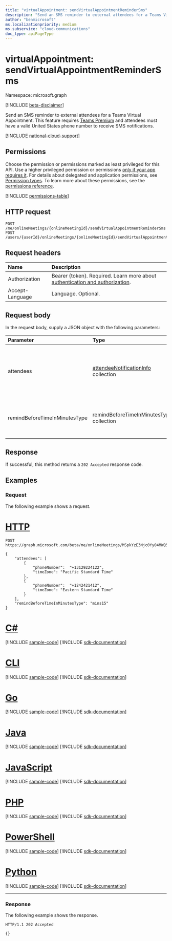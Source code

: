 ```yaml
---
title: "virtualAppointment: sendVirtualAppointmentReminderSms"
description: "Send an SMS reminder to external attendees for a Teams Virtual Appointment."
author: "benmicrosoft"
ms.localizationpriority: medium
ms.subservice: "cloud-communications"
doc_type: apiPageType
---
```


# virtualAppointment: sendVirtualAppointmentReminderSms

Namespace: microsoft.graph

[!INCLUDE [beta-disclaimer](../../includes/beta-disclaimer.md)]

Send an SMS reminder to external attendees for a Teams Virtual Appointment. This feature requires [Teams Premium](/microsoftteams/teams-add-on-licensing/licensing-enhance-teams) and attendees must have a valid United States phone number to receive SMS notifications.

[!INCLUDE [national-cloud-support](../../includes/global-only.md)]

## Permissions

Choose the permission or permissions marked as least privileged for this API. Use a higher privileged permission or permissions [only if your app requires it](/graph/permissions-overview#best-practices-for-using-microsoft-graph-permissions). For details about delegated and application permissions, see [Permission types](/graph/permissions-overview#permission-types). To learn more about these permissions, see the [permissions reference](/graph/permissions-reference).

<!-- { "blockType": "permissions", "name": "virtualappointment_sendvirtualappointmentremindersms" } -->
[!INCLUDE [permissions-table](../includes/permissions/virtualappointment-sendvirtualappointmentremindersms-permissions.md)]


## HTTP request

<!-- {
  "blockType": "ignored"
}
-->
``` http
POST /me/onlineMeetings/{onlineMeetingId}/sendVirtualAppointmentReminderSms
POST /users/{userId}/onlineMeetings/{onlineMeetingId}/sendVirtualAppointmentReminderSms
```

## Request headers

| Name            | Description               |
| :-------------- | :------------------------ |
|Authorization|Bearer {token}. Required. Learn more about [authentication and authorization](/graph/auth/auth-concepts).|
| Accept-Language | Language. Optional.       |

## Request body
In the request body, supply a JSON object with the following parameters:

|Parameter|Type|Description|
|:---|:---|:---|
|attendees|[attendeeNotificationInfo](../resources/attendeenotificationinfo.md) collection|Represents the phone number and time zone of an external attendee. Required.|
|remindBeforeTimeInMinutesType|[remindBeforeTimeInMinutesType](../resources/remindbeforetimeinminutestype.md) collection|Represents the reminder time interval. Required.|

## Response

If successful, this method returns a `202 Accepted` response code. 

## Examples

### Request

The following example shows a request.

# [HTTP](#tab/http)
<!-- {
  "blockType": "request",
  "name": "virtualappointment_sendVirtualAppointmentReminderSms",
  "sampleKeys": ["MSpkYzE3Njc0Yy04MWQ5LTRhZGItYmZi"]
}
-->
``` http
POST https://graph.microsoft.com/beta/me/onlineMeetings/MSpkYzE3Njc0Yy04MWQ5LTRhZGItYmZi/sendVirtualAppointmentReminderSms

{ 
    "attendees": [ 
        {
            "phoneNumber":  "+13129224122",
            "timeZone": "Pacific Standard Time"
        },
        {
            "phoneNumber":  "+1242421412",
            "timeZone": "Eastern Standard Time"
        }
    ], 
    "remindBeforeTimeInMinutesType": "mins15"
} 
```

# [C#](#tab/csharp)
[!INCLUDE [sample-code](../includes/snippets/csharp/virtualappointment-sendvirtualappointmentremindersms-csharp-snippets.md)]
[!INCLUDE [sdk-documentation](../includes/snippets/snippets-sdk-documentation-link.md)]

# [CLI](#tab/cli)
[!INCLUDE [sample-code](../includes/snippets/cli/virtualappointment-sendvirtualappointmentremindersms-cli-snippets.md)]
[!INCLUDE [sdk-documentation](../includes/snippets/snippets-sdk-documentation-link.md)]

# [Go](#tab/go)
[!INCLUDE [sample-code](../includes/snippets/go/virtualappointment-sendvirtualappointmentremindersms-go-snippets.md)]
[!INCLUDE [sdk-documentation](../includes/snippets/snippets-sdk-documentation-link.md)]

# [Java](#tab/java)
[!INCLUDE [sample-code](../includes/snippets/java/virtualappointment-sendvirtualappointmentremindersms-java-snippets.md)]
[!INCLUDE [sdk-documentation](../includes/snippets/snippets-sdk-documentation-link.md)]

# [JavaScript](#tab/javascript)
[!INCLUDE [sample-code](../includes/snippets/javascript/virtualappointment-sendvirtualappointmentremindersms-javascript-snippets.md)]
[!INCLUDE [sdk-documentation](../includes/snippets/snippets-sdk-documentation-link.md)]

# [PHP](#tab/php)
[!INCLUDE [sample-code](../includes/snippets/php/virtualappointment-sendvirtualappointmentremindersms-php-snippets.md)]
[!INCLUDE [sdk-documentation](../includes/snippets/snippets-sdk-documentation-link.md)]

# [PowerShell](#tab/powershell)
[!INCLUDE [sample-code](../includes/snippets/powershell/virtualappointment-sendvirtualappointmentremindersms-powershell-snippets.md)]
[!INCLUDE [sdk-documentation](../includes/snippets/snippets-sdk-documentation-link.md)]

# [Python](#tab/python)
[!INCLUDE [sample-code](../includes/snippets/python/virtualappointment-sendvirtualappointmentremindersms-python-snippets.md)]
[!INCLUDE [sdk-documentation](../includes/snippets/snippets-sdk-documentation-link.md)]

---

### Response

The following example shows the response.

<!-- {
  "blockType": "response",
  "truncated": true,
  "@odata.type": "Edm.String"
}
-->
``` http
HTTP/1.1 202 Accepted

{}
```
